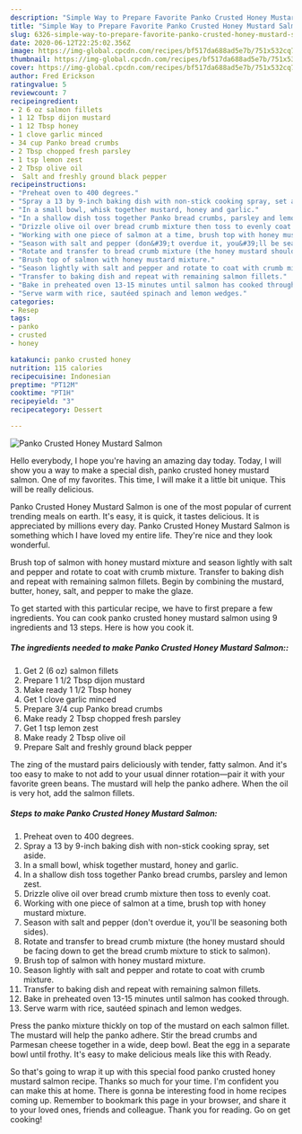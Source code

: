 ```yaml
---
description: "Simple Way to Prepare Favorite Panko Crusted Honey Mustard Salmon"
title: "Simple Way to Prepare Favorite Panko Crusted Honey Mustard Salmon"
slug: 6326-simple-way-to-prepare-favorite-panko-crusted-honey-mustard-salmon
date: 2020-06-12T22:25:02.356Z
image: https://img-global.cpcdn.com/recipes/bf517da688ad5e7b/751x532cq70/panko-crusted-honey-mustard-salmon-recipe-main-photo.jpg
thumbnail: https://img-global.cpcdn.com/recipes/bf517da688ad5e7b/751x532cq70/panko-crusted-honey-mustard-salmon-recipe-main-photo.jpg
cover: https://img-global.cpcdn.com/recipes/bf517da688ad5e7b/751x532cq70/panko-crusted-honey-mustard-salmon-recipe-main-photo.jpg
author: Fred Erickson
ratingvalue: 5
reviewcount: 7
recipeingredient:
- 2 6 oz salmon fillets
- 1 12 Tbsp dijon mustard
- 1 12 Tbsp honey
- 1 clove garlic minced
- 34 cup Panko bread crumbs
- 2 Tbsp chopped fresh parsley
- 1 tsp lemon zest
- 2 Tbsp olive oil
-  Salt and freshly ground black pepper
recipeinstructions:
- "Preheat oven to 400 degrees."
- "Spray a 13 by 9-inch baking dish with non-stick cooking spray, set aside."
- "In a small bowl, whisk together mustard, honey and garlic."
- "In a shallow dish toss together Panko bread crumbs, parsley and lemon zest."
- "Drizzle olive oil over bread crumb mixture then toss to evenly coat."
- "Working with one piece of salmon at a time, brush top with honey mustard mixture."
- "Season with salt and pepper (don&#39;t overdue it, you&#39;ll be seasoning both sides)."
- "Rotate and transfer to bread crumb mixture (the honey mustard should be facing down to get the bread crumb mixture to stick to salmon)."
- "Brush top of salmon with honey mustard mixture."
- "Season lightly with salt and pepper and rotate to coat with crumb mixture."
- "Transfer to baking dish and repeat with remaining salmon fillets."
- "Bake in preheated oven 13-15 minutes until salmon has cooked through."
- "Serve warm with rice, sautéed spinach and lemon wedges."
categories:
- Resep
tags:
- panko
- crusted
- honey

katakunci: panko crusted honey
nutrition: 115 calories
recipecuisine: Indonesian
preptime: "PT12M"
cooktime: "PT1H"
recipeyield: "3"
recipecategory: Dessert

---
```



![Panko Crusted Honey Mustard Salmon](https://img-global.cpcdn.com/recipes/bf517da688ad5e7b/751x532cq70/panko-crusted-honey-mustard-salmon-recipe-main-photo.jpg)

Hello everybody, I hope you're having an amazing day today. Today, I will show you a way to make a special dish, panko crusted honey mustard salmon. One of my favorites. This time, I will make it a little bit unique. This will be really delicious.

Panko Crusted Honey Mustard Salmon is one of the most popular of current trending meals on earth. It's easy, it is quick, it tastes delicious. It is appreciated by millions every day. Panko Crusted Honey Mustard Salmon is something which I have loved my entire life. They're nice and they look wonderful.

Brush top of salmon with honey mustard mixture and season lightly with salt and pepper and rotate to coat with crumb mixture. Transfer to baking dish and repeat with remaining salmon fillets. Begin by combining the mustard, butter, honey, salt, and pepper to make the glaze.


To get started with this particular recipe, we have to first prepare a few ingredients. You can cook panko crusted honey mustard salmon using 9 ingredients and 13 steps. Here is how you cook it.

##### The ingredients needed to make Panko Crusted Honey Mustard Salmon::

1. Get 2 (6 oz) salmon fillets
1. Prepare 1 1/2 Tbsp dijon mustard
1. Make ready 1 1/2 Tbsp honey
1. Get 1 clove garlic minced
1. Prepare 3/4 cup Panko bread crumbs
1. Make ready 2 Tbsp chopped fresh parsley
1. Get 1 tsp lemon zest
1. Make ready 2 Tbsp olive oil
1. Prepare  Salt and freshly ground black pepper


The zing of the mustard pairs deliciously with tender, fatty salmon. And it&#39;s too easy to make to not add to your usual dinner rotation—pair it with your favorite green beans. The mustard will help the panko adhere. When the oil is very hot, add the salmon fillets. 

##### Steps to make Panko Crusted Honey Mustard Salmon:

1. Preheat oven to 400 degrees.
1. Spray a 13 by 9-inch baking dish with non-stick cooking spray, set aside.
1. In a small bowl, whisk together mustard, honey and garlic.
1. In a shallow dish toss together Panko bread crumbs, parsley and lemon zest.
1. Drizzle olive oil over bread crumb mixture then toss to evenly coat.
1. Working with one piece of salmon at a time, brush top with honey mustard mixture.
1. Season with salt and pepper (don&#39;t overdue it, you&#39;ll be seasoning both sides).
1. Rotate and transfer to bread crumb mixture (the honey mustard should be facing down to get the bread crumb mixture to stick to salmon).
1. Brush top of salmon with honey mustard mixture.
1. Season lightly with salt and pepper and rotate to coat with crumb mixture.
1. Transfer to baking dish and repeat with remaining salmon fillets.
1. Bake in preheated oven 13-15 minutes until salmon has cooked through.
1. Serve warm with rice, sautéed spinach and lemon wedges.


Press the panko mixture thickly on top of the mustard on each salmon fillet. The mustard will help the panko adhere. Stir the bread crumbs and Parmesan cheese together in a wide, deep bowl. Beat the egg in a separate bowl until frothy. It&#39;s easy to make delicious meals like this with Ready. 

So that's going to wrap it up with this special food panko crusted honey mustard salmon recipe. Thanks so much for your time. I'm confident you can make this at home. There is gonna be interesting food in home recipes coming up. Remember to bookmark this page in your browser, and share it to your loved ones, friends and colleague. Thank you for reading. Go on get cooking!
